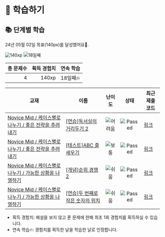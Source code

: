# 📖 학습하기

## 📚 단계별 학습
24년 05월 02일 목표(140px)를 달성했어요🥳.

![140xp](https://img.shields.io/badge/EXP-140xp-%235cb85c.svg?for-the-badge)
![18일째](https://img.shields.io/badge/연속학습-18일째-%23E34F26.svg?for-the-badge)

|총 문제수|획득 경험치|연속 학습|
|---:|---:|---|
4|140xp|18일째🔥|

|교재|이름|난이도|상태|최근 제출 코드|
|---|---|:---:|:---:|---|
|[Novice Mid / 케이스별로 나누기 / 좋은 전략을 추려내기](https://www.codetree.ai/missions?missionId=5)|[[연습]독서실의 거리두기 2](https://www.codetree.ai/missions/5/problems/study-cafe-keeping-distance-2)|![어려움][hard]|![Passed][passed]|[링크](https://github.com/Albert-learner/codetree-TILs/blob/main/240502/%EB%8F%85%EC%84%9C%EC%8B%A4%EC%9D%98%20%EA%B1%B0%EB%A6%AC%EB%91%90%EA%B8%B0%202/study-cafe-keeping-distance-2.py)|
|[Novice Mid / 케이스별로 나누기 / 좋은 전략을 추려내기](https://www.codetree.ai/missions?missionId=5)|[[테스트]ABC 줄 세우기](https://www.codetree.ai/missions/5/problems/abc-line-up)|![보통][medium]|![Passed][passed]|[링크](https://github.com/Albert-learner/codetree-TILs/blob/main/240502/ABC%20%EC%A4%84%20%EC%84%B8%EC%9A%B0%EA%B8%B0/abc-line-up.py)|
|[Novice Mid / 케이스별로 나누기 / 가능한 상황을 나열하기](https://www.codetree.ai/missions?missionId=5)|[[개념]순위 경쟁2](https://www.codetree.ai/missions/5/problems/ranking-competition2)|![쉬움][easy]|![Passed][passed]|[링크](https://github.com/Albert-learner/codetree-TILs/blob/main/240502/%EC%88%9C%EC%9C%84%20%EA%B2%BD%EC%9F%812/ranking-competition2.py)|
|[Novice Mid / 케이스별로 나누기 / 가능한 상황을 나열하기](https://www.codetree.ai/missions?missionId=5)|[[연습]두 번째로 작은 숫자의 위치](https://www.codetree.ai/missions/5/problems/location-of-the-second-smallest-number)|![쉬움][easy]|![Passed][passed]|[링크](https://github.com/Albert-learner/codetree-TILs/blob/main/240502/%EB%91%90%20%EB%B2%88%EC%A7%B8%EB%A1%9C%20%EC%9E%91%EC%9D%80%20%EC%88%98%EC%9D%98%20%EC%9C%84%EC%B9%98/location-of-the-second-smallest-number.py)|


* 획득 경험치: 해설을 보지 않고 푼 문제에 한해 최초 1회 경험치를 획득하실 수 있습니다.
* 연속 학습🔥: 경험치를 획득한 날을 학습한 날로 인정합니다.










[b5]: https://img.shields.io/badge/Bronze_5-%235D3E31.svg
[b4]: https://img.shields.io/badge/Bronze_4-%235D3E31.svg
[b3]: https://img.shields.io/badge/Bronze_3-%235D3E31.svg
[b2]: https://img.shields.io/badge/Bronze_2-%235D3E31.svg
[b1]: https://img.shields.io/badge/Bronze_1-%235D3E31.svg
[s5]: https://img.shields.io/badge/Silver_5-%23394960.svg
[s4]: https://img.shields.io/badge/Silver_4-%23394960.svg
[s3]: https://img.shields.io/badge/Silver_3-%23394960.svg
[s2]: https://img.shields.io/badge/Silver_2-%23394960.svg
[s1]: https://img.shields.io/badge/Silver_1-%23394960.svg
[g5]: https://img.shields.io/badge/Gold_5-%23FFC433.svg
[g4]: https://img.shields.io/badge/Gold_4-%23FFC433.svg
[g3]: https://img.shields.io/badge/Gold_3-%23FFC433.svg
[g2]: https://img.shields.io/badge/Gold_2-%23FFC433.svg
[g1]: https://img.shields.io/badge/Gold_1-%23FFC433.svg
[p5]: https://img.shields.io/badge/Platinum_5-%2376DDD8.svg
[p4]: https://img.shields.io/badge/Platinum_4-%2376DDD8.svg
[p3]: https://img.shields.io/badge/Platinum_3-%2376DDD8.svg
[p2]: https://img.shields.io/badge/Platinum_2-%2376DDD8.svg
[p1]: https://img.shields.io/badge/Platinum_1-%2376DDD8.svg
[passed]: https://img.shields.io/badge/Passed-%23009D27.svg
[failed]: https://img.shields.io/badge/Failed-%23D24D57.svg
[easy]: https://img.shields.io/badge/쉬움-%235cb85c.svg?for-the-badge
[medium]: https://img.shields.io/badge/보통-%23FFC433.svg?for-the-badge
[hard]: https://img.shields.io/badge/어려움-%23D24D57.svg?for-the-badge